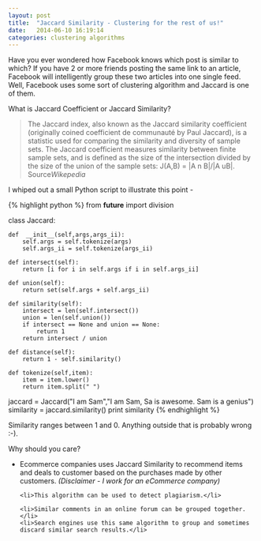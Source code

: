 ```yaml
---
layout: post
title:  "Jaccard Similarity - Clustering for the rest of us!"
date:   2014-06-10 16:19:14
categories: clustering algorithms
---
```

Have you ever wondered how Facebook knows which post is similar to which?
If you have 2 or more friends posting the same link to an article, Facebook will intelligently
group these two articles into one single feed. Well, Facebook uses some sort of clustering algorithm and Jaccard is one of them.

What is Jaccard Coefficient or Jaccard Similarity?
<blockquote>
	The Jaccard index, also known as the Jaccard similarity coefficient (originally coined coefficient de communauté by Paul Jaccard), is a statistic used for comparing the similarity and diversity of sample sets. The Jaccard coefficient measures similarity between finite sample sets, and is defined as the size of the intersection divided by the size of the union of the sample sets: J(A,B) = |A n B|/|A uB|.
	<footer>Source<cite title="Source Title">Wikepedia</cite></footer>
</blockquote>

I whiped out a small Python script to illustrate this point -

{% highlight python %}
from __future__ import division

class Jaccard:

	def  __init__(self,args,args_ii):
		self.args = self.tokenize(args)
		self.args_ii = self.tokenize(args_ii)

	def intersect(self):
		return [i for i in self.args if i in self.args_ii]

	def union(self):
		return set(self.args + self.args_ii)

	def similarity(self):
		intersect = len(self.intersect())
		union = len(self.union())
		if intersect == None and union == None:
			return 1
		return intersect / union

	def distance(self):
		return 1 - self.similarity()

	def tokenize(self,item):
		item = item.lower()
		return item.split(" ")

jaccard = Jaccard("I am Sam","I am Sam, Sa is awesome. Sam is a genius")
similarity = jaccard.similarity()
print similarity
{% endhighlight %}

<p>Similarity ranges between 1 and 0. Anything outside that is probably wrong :-).</p>

Why should you care?
<ul>
	<li>Ecommerce companies uses Jaccard Similarity to recommend items and deals to customer based on the purchases made by other customers. <em>(Disclaimer - I work for an eCommerce company)</em></li>

	<li>This algorithm can be used to detect plagiarism.</li>

	<li>Similar comments in an online forum can be grouped together.</li>
	<li>Search engines use this same algorithm to group and sometimes discard similar search results.</li>
</ul>
